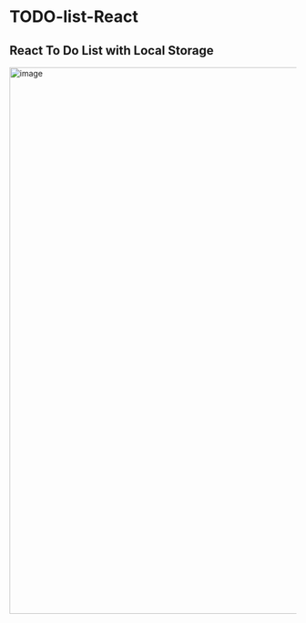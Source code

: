 # TODO-list-React
## React To Do List with Local Storage
<img width="960" alt="image" src="https://github.com/mosaviczki/TODO-list-React/assets/88504003/1b521c69-0d3a-4c40-9d78-de0a0f0ed1f9">

